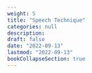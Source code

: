 ```yaml
---
weight: 5
title: "Speech Technique"
categories: null
description: 
draft: false
date: "2022-09-13"
lastmod: "2022-09-13"
bookCollapseSection: true
---
```


